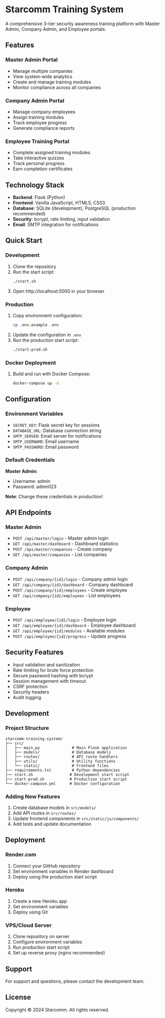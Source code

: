 # Starcomm Training System

A comprehensive 3-tier security awareness training platform with Master Admin, Company Admin, and Employee portals.

## Features

### Master Admin Portal
- Manage multiple companies
- View system-wide analytics
- Create and manage training modules
- Monitor compliance across all companies

### Company Admin Portal
- Manage company employees
- Assign training modules
- Track employee progress
- Generate compliance reports

### Employee Training Portal
- Complete assigned training modules
- Take interactive quizzes
- Track personal progress
- Earn completion certificates

## Technology Stack

- **Backend**: Flask (Python)
- **Frontend**: Vanilla JavaScript, HTML5, CSS3
- **Database**: SQLite (development), PostgreSQL (production recommended)
- **Security**: bcrypt, rate limiting, input validation
- **Email**: SMTP integration for notifications

## Quick Start

### Development

1. Clone the repository
2. Run the start script:
   ```bash
   ./start.sh
   ```
3. Open http://localhost:5000 in your browser

### Production

1. Copy environment configuration:
   ```bash
   cp .env.example .env
   ```
2. Update the configuration in `.env`
3. Run the production start script:
   ```bash
   ./start-prod.sh
   ```

### Docker Deployment

1. Build and run with Docker Compose:
   ```bash
   docker-compose up -d
   ```

## Configuration

### Environment Variables

- `SECRET_KEY`: Flask secret key for sessions
- `DATABASE_URL`: Database connection string
- `SMTP_SERVER`: Email server for notifications
- `SMTP_USERNAME`: Email username
- `SMTP_PASSWORD`: Email password

### Default Credentials

**Master Admin:**
- Username: admin
- Password: admin123

**Note**: Change these credentials in production!

## API Endpoints

### Master Admin
- `POST /api/master/login` - Master admin login
- `GET /api/master/dashboard` - Dashboard statistics
- `POST /api/master/companies` - Create company
- `GET /api/master/companies` - List companies

### Company Admin
- `POST /api/company/{id}/login` - Company admin login
- `GET /api/company/{id}/dashboard` - Company dashboard
- `POST /api/company/{id}/employees` - Create employee
- `GET /api/company/{id}/employees` - List employees

### Employee
- `POST /api/employee/{id}/login` - Employee login
- `GET /api/employee/{id}/dashboard` - Employee dashboard
- `GET /api/employee/{id}/modules` - Available modules
- `POST /api/employee/{id}/progress` - Update progress

## Security Features

- Input validation and sanitization
- Rate limiting for brute force protection
- Secure password hashing with bcrypt
- Session management with timeout
- CSRF protection
- Security headers
- Audit logging

## Development

### Project Structure

```
starcomm-training-system/
├── src/
│   ├── main.py              # Main Flask application
│   ├── models/              # Database models
│   ├── routes/              # API route handlers
│   ├── utils/               # Utility functions
│   └── static/              # Frontend files
├── requirements.txt         # Python dependencies
├── start.sh                # Development start script
├── start-prod.sh           # Production start script
└── docker-compose.yml      # Docker configuration
```

### Adding New Features

1. Create database models in `src/models/`
2. Add API routes in `src/routes/`
3. Update frontend components in `src/static/js/components/`
4. Add tests and update documentation

## Deployment

### Render.com

1. Connect your GitHub repository
2. Set environment variables in Render dashboard
3. Deploy using the production start script

### Heroku

1. Create a new Heroku app
2. Set environment variables
3. Deploy using Git

### VPS/Cloud Server

1. Clone repository on server
2. Configure environment variables
3. Run production start script
4. Set up reverse proxy (nginx recommended)

## Support

For support and questions, please contact the development team.

## License

Copyright © 2024 Starcomm. All rights reserved.
